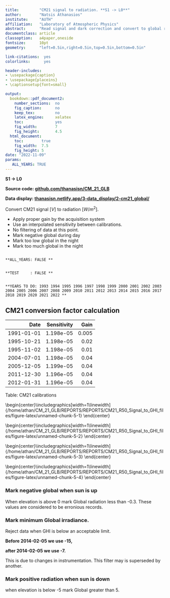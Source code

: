 ```yaml
---
title:         "CM21 signal to radiation. **S1 -> L0**"
author:        "Natsis Athanasios"
institute:     "AUTH"
affiliation:   "Laboratory of Atmospheric Physics"
abstract:      "Read signal and dark correction and convert to global radiation."
documentclass: article
classoption:   a4paper,oneside
fontsize:      10pt
geometry:      "left=0.5in,right=0.5in,top=0.5in,bottom=0.5in"

link-citations:  yes
colorlinks:      yes

header-includes:
- \usepackage{caption}
- \usepackage{placeins}
- \captionsetup{font=small}

output:
  bookdown::pdf_document2:
    number_sections:  no
    fig_caption:      no
    keep_tex:         no
    latex_engine:     xelatex
    toc:              yes
    fig_width:        7
    fig_height:       4.5
  html_document:
    toc:        true
    fig_width:  7.5
    fig_height: 5
date: "2022-11-09"
params:
   ALL_YEARS: TRUE
---
```


**S1 -> L0**


**Source code: [github.com/thanasisn/CM_21_GLB](https://github.com/thanasisn/CM_21_GLB)**

**Data display: [thanasisn.netlify.app/3-data_display/2-cm21_global/](https://thanasisn.netlify.app/3-data_display/2-cm21_global/)**

Convert CM21 signal $[V]$ to radiation $[W/m^2]$.

- Apply proper gain by the acquisition system
- Use an interpolated sensitivity between calibrations.
- No filtering of data at this point.
- Mark negative global during day
- Mark too low global in the night
- Mark too much global in the night






```

**ALL_YEARS: FALSE **
```

```

**TEST     : FALSE **
```

```

**YEARS TO DO: 1993 1994 1995 1996 1997 1998 1999 2000 2001 2002 2003 2004 2005 2006 2007 2008 2009 2010 2011 2012 2013 2014 2015 2016 2017 2018 2019 2020 2021 2022 **
```


## CM21 conversion factor calculation




|       Date | Sensitivity |  Gain |
|-----------:|------------:|------:|
| 1991-01-01 |   1.198e-05 | 0.005 |
| 1995-10-21 |   1.198e-05 |  0.02 |
| 1995-11-02 |   1.198e-05 |  0.01 |
| 2004-07-01 |   1.198e-05 |  0.04 |
| 2005-12-05 |   1.199e-05 |  0.04 |
| 2011-12-30 |   1.196e-05 |  0.04 |
| 2012-01-31 |   1.196e-05 |  0.04 |

Table: CM21 calibrations



\begin{center}\includegraphics[width=1\linewidth]{/home/athan/CM_21_GLB/REPORTS/REPORTS/CM21_R50_Signal_to_GHI_files/figure-latex/unnamed-chunk-5-1} \end{center}





\begin{center}\includegraphics[width=1\linewidth]{/home/athan/CM_21_GLB/REPORTS/REPORTS/CM21_R50_Signal_to_GHI_files/figure-latex/unnamed-chunk-5-2} \end{center}





\begin{center}\includegraphics[width=1\linewidth]{/home/athan/CM_21_GLB/REPORTS/REPORTS/CM21_R50_Signal_to_GHI_files/figure-latex/unnamed-chunk-5-3} \end{center}





\begin{center}\includegraphics[width=1\linewidth]{/home/athan/CM_21_GLB/REPORTS/REPORTS/CM21_R50_Signal_to_GHI_files/figure-latex/unnamed-chunk-5-4} \end{center}


### Mark negative global when sun is up

When elevation is above 0 mark
Global radiation less than -0.3.
These values are considered to be erronious records.


### Mark minimum Global irradiance.

Reject data when GHI is below an acceptable limit.

**Before 2014-02-05 we use -15,**

**after  2014-02-05 we use -7.**

This is due to changes in instrumentation. This filter may is superseded by another.


### Mark positive radiation when sun is down

when elevation is below -5
mark Global greater than 5.










